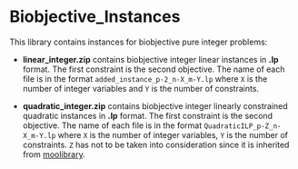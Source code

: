 # Biobjective_Instances


This library contains instances for biobjective pure integer problems:

* **linear_integer.zip** contains biobjective integer linear instances in **.lp** format. 
   The first constraint is the second objective.
   The name of each file is in the format `added_instance_p-2_n-X_m-Y.lp` where `X` is the number of integer variables and `Y` is the number of constraints.

*  **quadratic_integer.zip** contains biobjective integer linearly constrained quadratic instances in **.lp** format. 
   The first constraint is the second objective.
   The name of each file is in the format `QuadraticILP_p-Z_n-X_m-Y.lp` where `X` is the number of integer variables, `Y` is the number of constraints. `Z` has not to be taken into consideration since it is inherited from [moolibrary](http://home.ku.edu.tr/~moolibrary/).
